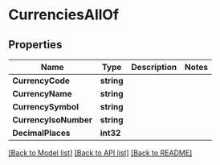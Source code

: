 # CurrenciesAllOf

## Properties

Name | Type | Description | Notes
------------ | ------------- | ------------- | -------------
**CurrencyCode** | **string** |  | 
**CurrencyName** | **string** |  | 
**CurrencySymbol** | **string** |  | 
**CurrencyIsoNumber** | **string** |  | 
**DecimalPlaces** | **int32** |  | 

[[Back to Model list]](../README.md#documentation-for-models) [[Back to API list]](../README.md#documentation-for-api-endpoints) [[Back to README]](../README.md)


